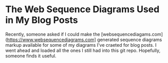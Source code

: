 # The Web Sequence Diagrams Used in My Blog Posts

Recently, someone asked if I could make the [websequencediagams.com](https://www.websequencediagrams.com] generated sequence diagrams markup available for some of my diagrams I've craeted for blog posts. I went ahead and loaded all the ones I still had into this git repo. Hopefully, someone finds it useful.
